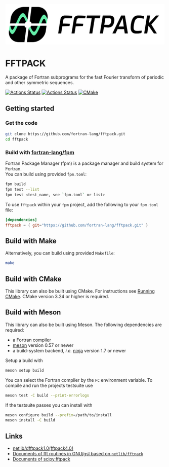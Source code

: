 ![FFTPACK](media/logo-text-background.png)

# FFTPACK

A package of Fortran subprograms for the fast Fourier transform of periodic and other symmetric sequences.

[![Actions Status](https://github.com/fortran-lang/fftpack/workflows/fpm/badge.svg)](https://github.com/fortran-lang/fftpack/actions)
[![Actions Status](https://github.com/fortran-lang/fftpack/workflows/doc-deployment/badge.svg)](https://github.com/fortran-lang/fftpack/actions)
[![CMake](https://github.com/fortran-lang/fftpack/actions/workflows/cmake.yml/badge.svg?branch=main)](https://github.com/fortran-lang/fftpack/actions/workflows/cmake.yml)

## Getting started
### Get the code
```bash
git clone https://github.com/fortran-lang/fftpack.git
cd fftpack
```

### Build with [fortran-lang/fpm](https://github.com/fortran-lang/fpm)
Fortran Package Manager (fpm) is a package manager and build system for Fortran.   
You can build using provided `fpm.toml`:
```bash
fpm build
fpm test --list
fpm test <test_name, see `fpm.toml` or list>
```
To use `fftpack` within your `fpm` project, add the following to your `fpm.toml` file:
```toml
[dependencies]
fftpack = { git="https://github.com/fortran-lang/fftpack.git" }
```

## Build with Make
Alternatively, you can build using provided `Makefile`:
```bash
make
```

## Build with CMake
This library can also be built using CMake.  For instructions see [Running CMake](https://cmake.org/runningcmake/).  CMake version 3.24 or higher is required.

## Build with Meson
This library can also be built using Meson. The following dependencies are required:
- a Fortran compiler
- [meson](https://mesonbuild.com) version 0.57 or newer
- a build-system backend, *i.e.* [ninja](https://ninja-build.org) version 1.7 or newer

Setup a build with

```sh
meson setup build
```

You can select the Fortran compiler by the `FC` environment variable.
To compile and run the projects testsuite use

```sh
meson test -C build --print-errorlogs
```

If the testsuite passes you can install with

```sh
meson configure build --prefix=/path/to/install
meson install -C build
```

## Links
- [netlib/dfftpack1.0(fftpack4.0)](http://www.netlib.org/fftpack/)
- [Documents of fft routines in GNU/gsl based on `netlib/fftpack`](https://www.gnu.org/software/gsl/doc/html/fft.html#)
- [Documents of scipy.fftpack](https://docs.scipy.org/doc/scipy/reference/fftpack.html)
